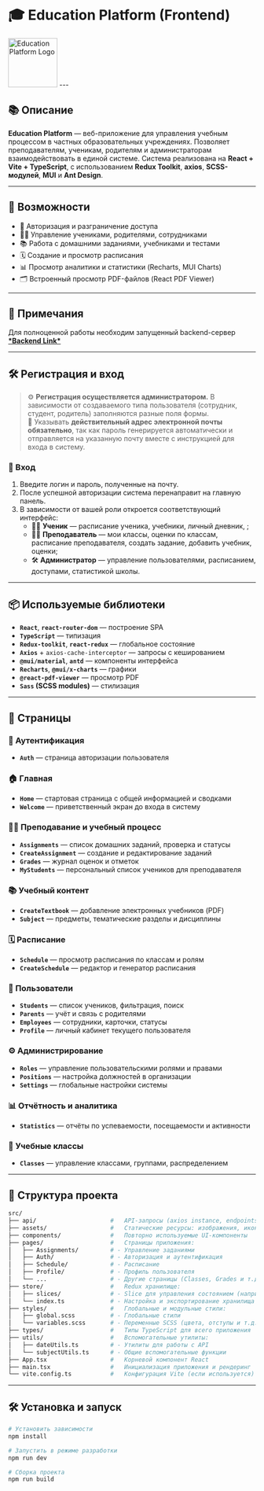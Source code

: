 # 🎓 Education Platform (Frontend)
<img src="./src/assets/images/logo.svg" alt="Education Platform Logo" width="100px"/>
---

## 📚 Описание

**Education Platform** — веб-приложение для управления учебным процессом в частных образовательных учреждениях.
Позволяет преподавателям, ученикам, родителям и администраторам взаимодействовать в единой системе.
Система реализована на **React + Vite + TypeScript**, с использованием **Redux Toolkit**, **axios**, **SCSS-модулей**, **MUI** и **Ant Design**.

---

## 🚀 Возможности

- 🔐 Авторизация и разграничение доступа
- 👩‍🏫 Управление учениками, родителями, сотрудниками
- 📚 Работа с домашними заданиями, учебниками и тестами
- 🗓 Создание и просмотр расписания
- 📊 Просмотр аналитики и статистики (Recharts, MUI Charts)
- 🗂 Встроенный просмотр PDF-файлов (React PDF Viewer)

---
## 📌 Примечания
Для полноценной работы необходим запущенный backend-сервер **[\*Backend Link*](https://github.com/Mauzek/SchoolServer)**

---
## 🛠 Регистрация и вход

> ⚙️ **Регистрация осуществляется администратором.** В зависимости от создаваемого типа пользователя (сотрудник, студент, родитель) заполняются разные поля формы.  
> 📧 Указывать **действительный адрес электронной почты обязательно**, так как пароль генерируется автоматически и отправляется на указанную почту вместе с инструкцией для входа в систему.

### 🔑 Вход

1. Введите логин и пароль, полученные на почту.
2. После успешной авторизации система перенаправит на главную панель.
3. В зависимости от вашей роли откроется соответствующий интерфейс:
   - 👨‍🎓 **Ученик** — расписание ученика, учебники, личный дневник, ;
   - 👩‍🏫 **Преподаватель** — мои классы, оценки по классам, расписание преподавателя, создать задание, добавить учебник, оценки;
   - 🛠 **Администратор** — управление пользователями, расписанием, доступами, статистикой школы.
   
---
## 📦 Используемые библиотеки
- **`React`**, **`react-router-dom`** — построение SPA
- **`TypeScript`** — типизация
- **`Redux-toolkit`**, **`react-redux`** — глобальное состояние
- **`Axios`** + `axios-cache-interceptor` — запросы с кешированием
- **`@mui/material`**, **`antd`** — компоненты интерфейса
- **`Recharts`**, **`@mui/x-charts`** — графики
- **`@react-pdf-viewer`** — просмотр PDF
- **`Sass` (SCSS modules)** — стилизация
---
## 📄 Страницы

### 🔐 Аутентификация
- **`Auth`** — страница авторизации пользователя 

### 🏠 Главная
- **`Home`** — стартовая страница с общей информацией и сводками
- **`Welcome`** — приветственный экран до входа в систему

### 👩‍🏫 Преподавание и учебный процесс
- **`Assignments`** — список домашних заданий, проверка и статусы
- **`CreateAssignment`** — создание и редактирование заданий
- **`Grades`** — журнал оценок и отметок
- **`MyStudents`** — персональный список учеников для преподавателя

### 📚 Учебный контент
- **`CreateTextbook`** — добавление электронных учебников (PDF)
- **`Subject`** — предметы, тематические разделы и дисциплины

### 🗓 Расписание
- **`Schedule`** — просмотр расписания по классам и ролям
- **`CreateSchedule`** — редактор и генератор расписания

### 👥 Пользователи
- **`Students`** — список учеников, фильтрация, поиск
- **`Parents`** — учёт и связь с родителями
- **`Employees`** — сотрудники, карточки, статусы
- **`Profile`** — личный кабинет текущего пользователя

### ⚙️ Администрирование
- **`Roles`** — управление пользовательскими ролями и правами
- **`Positions`** — настройка должностей в организации
- **`Settings`** — глобальные настройки системы

### 📊 Отчётность и аналитика
- **`Statistics`** — отчёты по успеваемости, посещаемости и активности

### 🏫 Учебные классы
- **`Classes`** — управление классами, группами, распределением
---

## 📁 Структура проекта
```bash
src/
├── api/                     #   API-запросы (axios instance, endpoints)
├── assets/                  #   Статические ресурсы: изображения, иконки, шрифты
├── components/              #   Повторно используемые UI-компоненты
├── pages/                   #   Страницы приложения:
│   ├── Assignments/         # - Управление заданиями
│   ├── Auth/                # - Авторизация и аутентификация
│   ├── Schedule/            # - Расписание
│   ├── Profile/             # - Профиль пользователя
│   └── ...                  # - Другие страницы (Classes, Grades и т.д.)
├── store/                   #   Redux хранилище:
│   ├── slices/              # - Slice для управления состоянием (например, authSlice.ts, userSlice.ts)
│   └── index.ts             # - Настройка и экспортирование хранилища
├── styles/                  #   Глобальные и модульные стили:
│   ├── global.scss          # - Глобальные стили
│   └── variables.scss       # - Переменные SCSS (цвета, отступы и т.д.)
├── types/                   #   Типы TypeScript для всего приложения
├── utils/                   #   Вспомогательные утилиты:
│   ├── dateUtils.ts         # - Утилиты для работы с API
│   └── subjectUtils.ts      # - Общие вспомогательные функции
├── App.tsx                  #   Корневой компонент React
├── main.tsx                 #   Инициализация приложения и рендеринг
└── vite.config.ts           #   Конфигурация Vite (если используется)
```

---

## 🛠 Установка и запуск
```bash
# Установить зависимости
npm install

# Запустить в режиме разработки
npm run dev

# Сборка проекта
npm run build
```